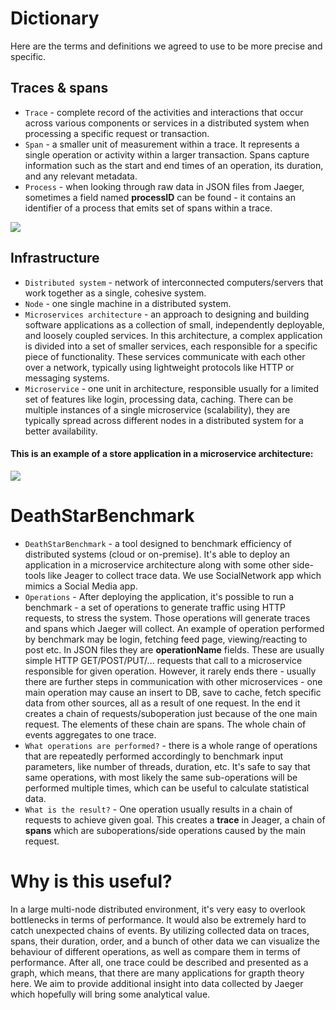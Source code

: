 # Dictionary

Here are the terms and definitions we agreed to use to be more precise and specific. 

## Traces & spans

- ```Trace``` - complete record of the activities and interactions that occur across various components or services in a distributed system when processing a specific request or transaction.
- ```Span``` -  a smaller unit of measurement within a trace. It represents a single operation or activity within a larger transaction. Spans capture information such as the start and end times of an operation, its duration, and any relevant metadata.
- ```Process``` - when looking through raw data in JSON files from Jaeger, sometimes a field named **processID** can be found - it contains an identifier of a process that emits set of spans within a trace.

![](https://www.aspecto.io/wp-content/uploads/2022/01/Spans-Diagram-edited-1024x682.jpg)

## Infrastructure

- ```Distributed system``` - network of interconnected computers/servers that work together as a single, cohesive system.
- ```Node``` - one single machine in a distributed system.
- ```Microservices architecture``` - an approach to designing and building software applications as a collection of small, independently deployable, and loosely coupled services. In this architecture, a complex application is divided into a set of smaller services, each responsible for a specific piece of functionality. These services communicate with each other over a network, typically using lightweight protocols like HTTP or messaging systems.
- ```Microservice``` - one unit in architecture, responsible usually for a limited set of features like login, processing data, caching. There can be multiple instances of a single microservice (scalability), they are typically spread across different nodes in a distributed system for a better availability.

#### This is an example of a store application in a microservice architecture:
![](https://miro.medium.com/v2/resize:fit:1400/1*2t5rpV2n8n20l2PInhs6ZA.png)

# DeathStarBenchmark

- ```DeathStarBenchmark``` - a tool designed to benchmark efficiency of distributed systems (cloud or on-premise). It's able to deploy an application in a microservice architecture along with some other side-tools like Jeager to collect trace data. We use SocialNetwork app which mimics a Social Media app.
- ```Operations``` - After deploying the application, it's possible to run a benchmark - a set of operations to generate traffic using HTTP requests, to stress the system. Those operations will generate traces and spans which Jaeger will collect. An example of operation performed by benchmark may be login, fetching feed page, viewing/reacting to post etc. In JSON files they are **operationName** fields. These are usually simple HTTP GET/POST/PUT/... requests that call to a microservice responsible for given operation. However, it rarely ends there - usually there are further steps in communication with other microservices - one main operation may cause an insert to DB, save to cache, fetch specific data from other sources, all as a result of one request. In the end it creates a chain of requests/suboperation just because of the one main request. The elements of these chain are spans. The whole chain of events aggregates to one trace.
- ```What operations are performed?``` - there is a whole range of operations that are repeatedly performed accordingly to benchmark input parameters, like number of threads, duration, etc. It's safe to say that same operations, with most likely the same sub-operations will be performed multiple times, which can be useful to calculate statistical data.
- ```What is the result?``` - One operation usually results in a chain of requests to achieve given goal. This creates a **trace** in Jeager, a chain of **spans** which are suboperations/side operations caused by the main request.

# Why is this useful?

In a large multi-node distributed environment, it's very easy to overlook bottlenecks in terms of performance. It would also be extremely hard to catch unexpected chains of events. By utilizing collected data on traces, spans, their duration, order, and a bunch of other data we can visualize the behaviour of different operations, as well as compare them in terms of performance. After all, one trace could be described and presented as a graph, which means, that there are many applications for grapth theory here. We aim to provide additional insight into data collected by Jaeger which hopefully will bring some analytical value.
